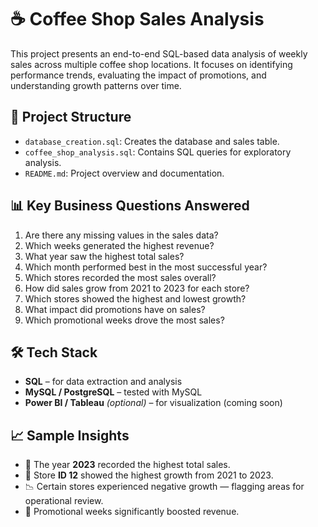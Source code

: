 # ☕ Coffee Shop Sales Analysis

This project presents an end-to-end SQL-based data analysis of weekly sales across multiple coffee shop locations. It focuses on identifying performance trends, evaluating the impact of promotions, and understanding growth patterns over time.

## 📁 Project Structure

- `database_creation.sql`: Creates the database and sales table.
- `coffee_shop_analysis.sql`: Contains SQL queries for exploratory analysis.
- `README.md`: Project overview and documentation.

## 📊 Key Business Questions Answered

1. Are there any missing values in the sales data?
2. Which weeks generated the highest revenue?
3. What year saw the highest total sales?
4. Which month performed best in the most successful year?
5. Which stores recorded the most sales overall?
6. How did sales grow from 2021 to 2023 for each store?
7. Which stores showed the highest and lowest growth?
8. What impact did promotions have on sales?
9. Which promotional weeks drove the most sales?

## 🛠️ Tech Stack

- **SQL** – for data extraction and analysis
- **MySQL / PostgreSQL** – tested with MySQL
- **Power BI / Tableau** *(optional)* – for visualization (coming soon)

## 📈 Sample Insights

- 📅 The year **2023** recorded the highest total sales.
- 🏪 Store **ID 12** showed the highest growth from 2021 to 2023.
- 📉 Certain stores experienced negative growth — flagging areas for operational review.
- 📢 Promotional weeks significantly boosted revenue.



